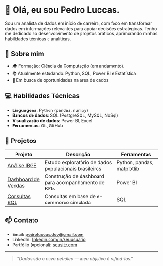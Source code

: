 # 👋 Olá, eu sou Pedro Luccas.

Sou um analista de dados em início de carreira, com foco em transformar dados em informações relevantes para apoiar decisões estratégicas. Tenho me dedicado ao desenvolvimento de projetos práticos, aprimorando minhas habilidades técnicas e analíticas.

## 🧩 Sobre mim

- 🎓 Formação: Ciência da Computação (em andamento).
- 📚 Atualmente estudando: Python, SQL, Power BI e Estatística  
- 💼 Em busca de oportunidades na área de dados

## 💻 Habilidades Técnicas

- **Linguagens**: Python (pandas, numpy)  
- **Bancos de dados**: SQL (PostgreSQL, MySQL, NoSql)  
- **Visualização de dados**: Power BI, Excel  
- **Ferramentas**: Git, GitHub

## 📁 Projetos

| Projeto | Descrição | Ferramentas |
|--------|-----------|-------------|
| [Análise IBGE](#) | Estudo exploratório de dados populacionais brasileiros | Python, pandas, matplotlib |
| [Dashboard de Vendas](#) | Construção de dashboard para acompanhamento de KPIs | Power BI |
| [Consultas SQL](#) | Consultas em base de e-commerce simulada | SQL |

## 📫 Contato

- Email: pedroluccas.dev@gmail.com
- LinkedIn: [linkedin.com/in/seuusuario](https://linkedin.com/in/seuusuario)  
- Portfólio (opcional): [seusite.com](https://seusite.com)

---

> *“Dados são o novo petróleo — meu objetivo é refiná-los.”*
